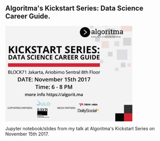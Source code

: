 ## Algoritma's Kickstart Series: Data Science Career Guide.



<img src="images/kickstart.png" alt="Drawing" align="middle" width="400" height="300"/>





Jupyter notebook/slides from my talk at Algoritma's Kickstart Series on November 15th 2017.

